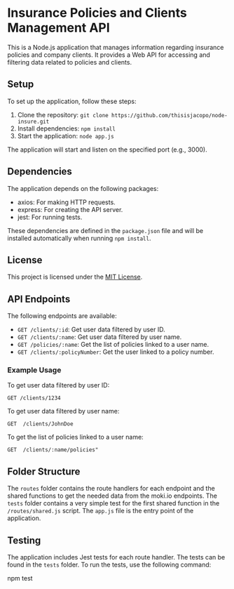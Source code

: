 # Insurance Policies and Clients Management API

This is a Node.js application that manages information regarding insurance policies and company clients. It provides a Web API for accessing and filtering data related to policies and clients.

## Setup

To set up the application, follow these steps:

1. Clone the repository: `git clone https://github.com/thisisjacopo/node-insure.git`
2. Install dependencies: `npm install`
3. Start the application: `node app.js`

The application will start and listen on the specified port (e.g., 3000).

## Dependencies

The application depends on the following packages:

- axios: For making HTTP requests.
- express: For creating the API server.
- jest: For running tests.

These dependencies are defined in the `package.json` file and will be installed automatically when running `npm install`.

## License

This project is licensed under the [MIT License](LICENSE).

## API Endpoints

The following endpoints are available:

- `GET /clients/:id`: Get user data filtered by user ID.
- `GET /clients/:name`: Get user data filtered by user name.
- `GET /policies/:name`: Get the list of policies linked to a user name.
- `GET /clients/:policyNumber`: Get the user linked to a policy number.

### Example Usage

To get user data filtered by user ID: 

`GET /clients/1234`


To get user data filtered by user name:

`GET  /clients/JohnDoe`


To get the list of policies linked to a user name:


`GET  /clients/:name/policies"`


## Folder Structure


The `routes` folder contains the route handlers for each endpoint and the shared functions to get the needed data from the moki.io endpoints. The `tests` folder contains a very simple test for the first shared function in the `/routes/shared.js` script. The `app.js` file is the entry point of the application.

## Testing

The application includes Jest tests for each route handler. The tests can be found in the `tests` folder. To run the tests, use the following command:

npm test
